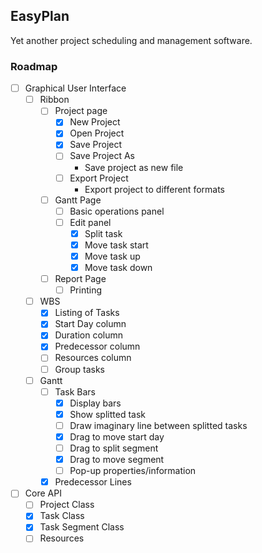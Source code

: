 EasyPlan
---
Yet another project scheduling and management software.

### Roadmap
- [ ] Graphical User Interface
  - [ ] Ribbon
    - [ ] Project page
      - [x] New Project
      - [x] Open Project
      - [x] Save Project
      - [ ] Save Project As
        - Save project as new file
      - [ ] Export Project
        - Export project to different formats
    - [ ] Gantt Page
      - [ ] Basic operations panel
      - [ ] Edit panel
        - [x] Split task
        - [x] Move task start
        - [x] Move task up
        - [x] Move task down
    - [ ] Report Page
      - [ ] Printing
  - [ ] WBS
    - [x] Listing of Tasks
    - [x] Start Day column
    - [x] Duration column
    - [x] Predecessor column
    - [ ] Resources column
    - [ ] Group tasks
  - [ ] Gantt
    - [ ] Task Bars
      - [x] Display bars
      - [x] Show splitted task
      - [ ] Draw imaginary line between splitted tasks
      - [x] Drag to move start day
      - [ ] Drag to split segment
      - [x] Drag to move segment
      - [ ] Pop-up properties/information
    - [x] Predecessor Lines
- [ ] Core API
  - [ ] Project Class
  - [x] Task Class
  - [x] Task Segment Class
  - [ ] Resources
